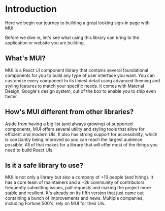 # Introduction

<p class="description">Here we begin our journey to building a great looking sign-in page with MUI.</p>

Before we dive in, let's see what using this library can bring to the application or website you are building.

## What's MUI?

MUI is a React UI component library that contains several foundational components for you to build any type of user interface you want. You can customize every component to its tiniest detail using advanced theming and styling features to match your specific needs. It comes with Material Design, Google's design system, out of the box to enable you to ship even faster.

## How's MUI different from other libraries?

Aside from having a big list (and always growing) of supported components, MUI offers several utility and styling tools that allow for efficient and modern UIs. It also has strong support for accessibility, which is constantly being improved so you can reach the largest audience possible. All of that makes for a library that will offer most of the things you need to build React UIs.

## Is it a safe library to use?

MUI is not only a library but also a company of +10 people (and hiring). It has a core team of maintainers and a +2k community of contributors frequently submitting issues, pull requests and making the project more stable and resilient. It's already on its fifth version that just came out containing a bunch of improvements and news. Multiple companies, including Fortune 500's, rely on MUI for their UIs.

